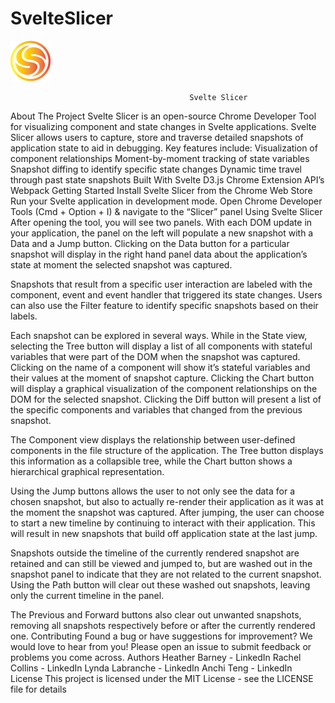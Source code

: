 # SvelteSlicer
![SvelteSlicer Logo](/extension/devtools/icon64.png) 

                                            Svelte Slicer
About The Project
Svelte Slicer is an open-source Chrome Developer Tool for visualizing component and state changes in Svelte applications. Svelte Slicer allows users to capture, store and traverse detailed snapshots of application state to aid in debugging.
Key features include:
Visualization of component relationships
Moment-by-moment tracking of state variables
Snapshot diffing to identify specific state changes
Dynamic time travel through past state snapshots
Built With
Svelte
D3.js
Chrome Extension API’s
Webpack
Getting Started
Install Svelte Slicer from the Chrome Web Store
Run your Svelte application in development mode.
Open Chrome Developer Tools (Cmd + Option + I) & navigate to the “Slicer” panel
Using Svelte Slicer
After opening the tool, you will see two panels. With each DOM update in your application, the panel on the left will populate a new snapshot with a Data and a Jump button. Clicking on the Data button for a particular snapshot will display in the right hand panel data about the application’s state at moment the selected snapshot was captured.

Snapshots that result from a specific user interaction are labeled with the component, event and event handler that triggered its state changes. Users can also use the Filter feature to identify specific snapshots based on their labels.

Each snapshot can be explored in several ways. While in the State view, selecting the Tree button will display a list of all components with stateful variables that were part of the DOM when the snapshot was captured. Clicking on the name of a component will show it’s stateful variables and their values at the moment of snapshot capture. Clicking the Chart button will display a graphical visualization of the component relationships on the DOM for the selected snapshot. Clicking the Diff button will present a list of the specific components and variables that changed from the previous snapshot.

The Component view displays the relationship between user-defined components in the file structure of the application. The Tree button displays this information as a collapsible tree, while the Chart button shows a hierarchical graphical representation.

Using the Jump buttons allows the user to not only see the data for a chosen snapshot, but also to actually re-render their application as it was at the moment the snapshot was captured. After jumping, the user can choose to start a new timeline by continuing to interact with their application. This will result in new snapshots that build off application state at the last jump. 

Snapshots outside the timeline of the currently rendered snapshot are retained and can still be viewed and jumped to, but are washed out in the snapshot panel to indicate that they are not related to the current snapshot. Using the Path button will clear out these washed out snapshots, leaving only the current timeline in the panel. 

The Previous and Forward buttons also clear out unwanted snapshots, removing all snapshots respectively before or after the currently rendered one.
Contributing
Found a bug or have suggestions for improvement? We would love to hear from you!
Please open an issue to submit feedback or problems you come across.
Authors
Heather Barney - LinkedIn
Rachel Collins - LinkedIn
Lynda Labranche - LinkedIn
Anchi Teng - LinkedIn
License
This project is licensed under the MIT License - see the LICENSE file for details
